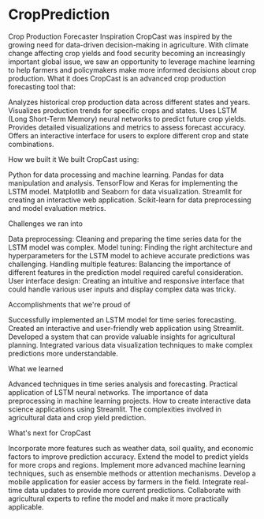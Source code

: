 # CropPrediction
Crop Production Forecaster
Inspiration
CropCast was inspired by the growing need for data-driven decision-making in agriculture. With climate change affecting crop yields and food security becoming an increasingly important global issue, we saw an opportunity to leverage machine learning to help farmers and policymakers make more informed decisions about crop production.
What it does
CropCast is an advanced crop production forecasting tool that:

Analyzes historical crop production data across different states and years.
Visualizes production trends for specific crops and states.
Uses LSTM (Long Short-Term Memory) neural networks to predict future crop yields.
Provides detailed visualizations and metrics to assess forecast accuracy.
Offers an interactive interface for users to explore different crop and state combinations.

How we built it
We built CropCast using:

Python for data processing and machine learning.
Pandas for data manipulation and analysis.
TensorFlow and Keras for implementing the LSTM model.
Matplotlib and Seaborn for data visualization.
Streamlit for creating an interactive web application.
Scikit-learn for data preprocessing and model evaluation metrics.

Challenges we ran into

Data preprocessing: Cleaning and preparing the time series data for the LSTM model was complex.
Model tuning: Finding the right architecture and hyperparameters for the LSTM model to achieve accurate predictions was challenging.
Handling multiple features: Balancing the importance of different features in the prediction model required careful consideration.
User interface design: Creating an intuitive and responsive interface that could handle various user inputs and display complex data was tricky.

Accomplishments that we're proud of

Successfully implemented an LSTM model for time series forecasting.
Created an interactive and user-friendly web application using Streamlit.
Developed a system that can provide valuable insights for agricultural planning.
Integrated various data visualization techniques to make complex predictions more understandable.

What we learned

Advanced techniques in time series analysis and forecasting.
Practical application of LSTM neural networks.
The importance of data preprocessing in machine learning projects.
How to create interactive data science applications using Streamlit.
The complexities involved in agricultural data and crop yield prediction.

What's next for CropCast

Incorporate more features such as weather data, soil quality, and economic factors to improve prediction accuracy.
Extend the model to predict yields for more crops and regions.
Implement more advanced machine learning techniques, such as ensemble methods or attention mechanisms.
Develop a mobile application for easier access by farmers in the field.
Integrate real-time data updates to provide more current predictions.
Collaborate with agricultural experts to refine the model and make it more practically applicable.
